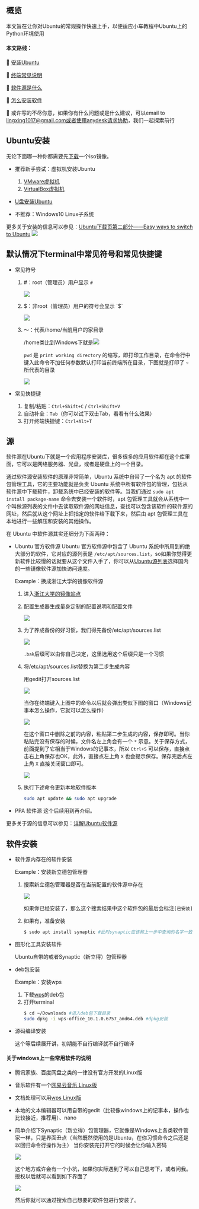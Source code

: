 ## 概览

本文旨在让你对Ubuntu的常规操作快速上手，以便适应小车教程中Ubuntu上的Python环境使用

#### 本文路线：

📗 [安装Ubuntu](#Ubuntu安装)

📗 [终端常见说明](#默认情况下terminal中常见符号和常见快捷键)

📗 [软件源是什么](#源)

📗 [怎么安装软件](#软件安装)

📕 或许写的不尽你意，如果你有什么问题或是什么建议，可以email to lingxing1017@gmail.com或者[使用anydesk请求协助](./00anydesk协助.md)，我们一起探索前行


## Ubuntu安装

无论下面哪一种你都需要先[下载](https://www.ubuntu.com/download/alternative-downloads)一个iso镜像。

* 推荐新手尝试：虚拟机安装Ubuntu
    1. [VMware虚拟机](https://blog.csdn.net/colin_lisicong/article/details/70193539)
    2. [VirtualBox虚拟机](https://jingyan.baidu.com/article/e52e36157a8cc740c60c51ee.html)

* [U盘安装Ubuntu](https://www.jianshu.com/p/16b36b912b02)

* 不推荐：Windows10 Linux子系统

更多关于安装的信息可以参见：[Ubuntu下载页第二部分——Easy ways to switch to Ubuntu](https://www.ubuntu.com/download/desktop)
![](./image/01/easyways.png)


## 默认情况下terminal中常见符号和常见快捷键

* 常见符号
    1. \#：root（管理员）用户显示 `#`

        ![](./image/01/root.png)

    2. $：非root（管理员）用户的符号会显示 `$`

        ![](./image/01/putong.png)

    3. ～：代表/home/当前用户的家目录

        /home类比到Windows下就是![](./image/01/WindowsHome.png)

        `pwd` 是 `print working directory` 的缩写，即打印工作目录，在命令行中键入此命令不加任何参数默认打印当前终端所在目录，下图就是打印了 `~` 所代表的目录

        ![](./image/01/home.png)

* 常见快捷键
    1. 复制/粘贴：`Ctrl+Shift+C` / `Ctrl+Shift+V`
    2. 自动补全：`Tab`（你可以试下双击Tab，看看有什么效果）
    3. 打开终端快捷键：`Ctrl+Alt+T`


## 源

软件源在Ubuntu下就是一个应用程序安装库，很多很多的应用软件都在这个库里面，它可以是网络服务器、光盘，或者是硬盘上的一个目录。

通过软件源安装软件的原理非常简单，Ubuntu 系统中自带了一个名为 apt 的软件包管理工具，它的主要功能就是负责 Ubuntu 系统中所有软件包的管理，包括从软件源中下载软件，卸载系统中已经安装的软件等。当我们通过 `sudo apt install package-name` 命令去安装一个软件时，apt 包管理工具就会从系统中一个叫做源列表的文件中去读取软件源的网址信息，查找可以包含该软件的软件源的网址，然后就从这个网址上把指定的软件给下载下来，然后由 apt 包管理工具在本地进行一些解压和安装的其他操作。

在 Ubuntu 中软件源其实还细分为下面两种：
* Ubuntu 官方软件源
    Ubuntu 官方软件源中包含了 Ubuntu 系统中所用到的绝大部分的软件，它对应的源列表是 `/etc/apt/sources.list`，so如果你觉得更新软件比较慢的话就要从这个文件入手了，你可以从[Ubuntu源列表](http://wiki.ubuntu.org.cn/%E6%BA%90%E5%88%97%E8%A1%A8)选择国内的一些镜像软件源加快访问速度。

    Example：换成浙江大学的镜像软件源
    1. 进入[浙江大学的镜像站点](http://mirrors.zju.edu.cn/)
    2. 配置生成器生成量身定制的配置说明和配置文件

        ![](./image/01/zd.png)

    3. 为了养成备份的好习惯，我们得先备份/etc/apt/sources.list

        ![](./image/01/sourcebak.png)

        `.bak`后缀可以由你自己决定，这里选用这个后缀只是一个习惯

    4. 将/etc/apt/sources.list替换为第二步生成内容

        用gedit打开sources.list

        ![](./image/01/source.png)

        当你在终端键入上图中的命令以后就会弹出类似下图的窗口（Windows记事本怎么操作，它就可以怎么操作）

        ![](./image/01/gedit.png)

        在这个窗口中删除之前的内容，粘贴第二步生成的内容，保存即可。当你粘贴完没有保存的时候，文件名左上角会有一个 `*` 示意。关于保存方式，前面提到了它相当于Windows的记事本，所以 `Ctrl+S` 可以保存，直接点击右上角保存也OK，此外，直接点左上角 `X` 也会提示保存。保存完后点左上角 `X` 直接关闭窗口即可。

        ![](./image/01/geditsource.png)

    5. 执行下述命令更新本地软件版本
        ```bash
        sudo apt update && sudo apt upgrade
        ```

* PPA 软件源
    这个后续用到再介绍。

更多关于源的信息可以参见：[详解Ubuntu软件源](https://www.jianshu.com/p/57a91bc0c594)


## 软件安装

* 软件源内存在的软件安装

    Example：安装新立德包管理器
    1. 搜索新立德包管理器是否在当前配置的软件源中存在

        ![](./image/01/synaptic.png)

        如果你已经安装了，那么这个搜索结果中这个软件包的最后会标注`[已安装]`

    2. 如果有，准备安装
        ```bash
        $ sudo apt install synaptic #此时synaptic应该和上一步中查询的名字一致
        ```

* 图形化工具安装软件

    Ubuntu自带的或者Synaptic（新立得）包管理器

* deb包安装

    Example：安装wps
    1. 下载[wps](http://www.wps.cn/product/wpslinux/)的deb包
    2. 打开terminal
        ```bash
        $ cd ~/Downloads #进入deb包下载目录
        sudo dpkg -i wps-office_10.1.0.6757_amd64.deb #dpkg安装
        ```

* 源码编译安装

    这个等后续展开讲，初期能不自行编译就不自行编译

#### 关于windows上一些常用软件的说明

* 腾讯家族、百度网盘之类的一律没有官方开发的Linux版
* 音乐软件有一个[网易云音乐 Linux版](https://music.163.com/#/download)
* 文档处理可以用[wps Linux版](http://www.wps.cn/product/wpslinux/)
* 本地的文本编辑器可以用自带的gedit（比较像windows上的记事本，操作也比较接近，推荐用）、nano
* 简单介绍下Synaptic（新立得）包管理器，它就像是Windows上各类软件管家一样，只是界面丑点（当然既然使用的是Ubuntu，在你习惯命令之后还是以回归命令行操作为主）
    当你安装完打开它的时候会让你输入密码

    ![](./image/01/synapticpasswd.png)

    这个地方或许会有一个小坑，如果你实际遇到了可以自己思考下，或者问我。授权以后就可以看到如下界面了

    ![](./image/01/synapticview.png)

    然后你就可以通过搜索自己想要的软件包进行安装了。
